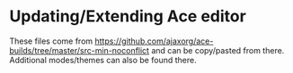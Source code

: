 # Updating/Extending Ace editor
These files come from https://github.com/ajaxorg/ace-builds/tree/master/src-min-noconflict and can be copy/pasted from there. Additional modes/themes can also be found there.
